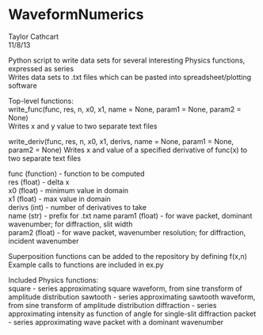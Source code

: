 WaveformNumerics  
================
Taylor Cathcart  
11/8/13  

Python script to write data sets for several interesting Physics functions, expressed as series  
Writes data sets to .txt files which can be pasted into spreadsheet/plotting software  
  
Top-level functions:  
write_func(func, res, n, x0, x1, name = None, param1 = None, param2 = None)  
	Writes x and y value to two separate text files  

write_deriv(func, res, n, x0, x1, derivs, name = None, param1 = None, param2 = None) 
	Writes x and value of a specified derivative of func(x) to two separate text files  
  
func (function) - function to be computed  
res (float) - delta x  
x0 (float) - minimum value in domain  
x1 (float) - max value in domain  
derivs (int) - number of derivatives to take  
name (str) - prefix for .txt name
param1 (float) - for wave packet, dominant wavenumber; for diffraction, slit width  
param2 (float) - for wave packet, wavenumber resolution; for diffraction, incident wavenumber  
  
Superposition functions can be added to the repository by defining f(x,n)  
Example calls to functions are included in ex.py  

Included Physics functions:  
square - series approximating square waveform, from sine transform of amplitude distribution
sawtooth - series approximating sawtooth waveform, from sine transform of amplitude distribution
diffraction - series approximating intensity as function of angle for single-slit diffraction
packet - series approximating wave packet with a dominant wavenumber


